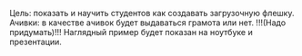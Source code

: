 Цель: показать и научить студентов как создавать загрузочную флешку.
Ачивки: в качестве ачивок будет выдаваться грамота или нет. !!!(Надо придумать)!!!
Наглядный пример будет показан на ноутбуке и презентации.

